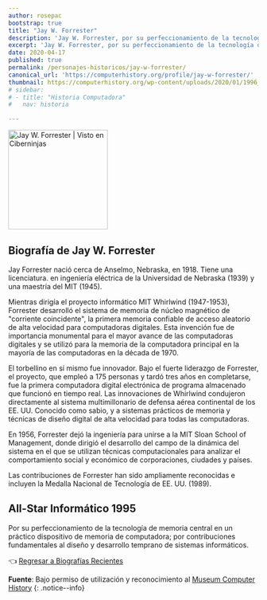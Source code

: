 ```yaml
---
author: rosepac
bootstrap: true
title: "Jay W. Forrester"
description: 'Jay W. Forrester, por su perfeccionamiento de la tecnología de memoria central en un práctico dispositivo de memoria de computadora y sus contribuciones fundamentales al diseño y desarrollo temprano de los sistemas informáticos.'
excerpt: 'Jay W. Forrester, por su perfeccionamiento de la tecnología de memoria central en un práctico dispositivo de memoria de computadora y sus contribuciones fundamentales al diseño y desarrollo temprano de los sistemas informáticos.'
date: 2020-04-17
published: true
permalink: /personajes-historicos/jay-w-forrester/
canonical_url: 'https://computerhistory.org/profile/jay-w-forrester/'
thumbnail: https://computerhistory.org/wp-content/uploads/2020/01/1996_jay_forrester-e1580707602410.jpg
# sidebar:
# - title: "Historia Computadora"
#   nav: historia

---
```


<img src="https://images.computerhistory.org/fellows/jgosling.jpg" width="200px" high="250px" alt="Jay W. Forrester | Visto en Ciberninjas" title="Jay W. Forrester | Visto en Ciberninjas" />

## **Biografía de Jay W. Forrester**

Jay Forrester nació cerca de Anselmo, Nebraska, en 1918. Tiene una licenciatura. en ingeniería eléctrica de la Universidad de Nebraska (1939) y una maestría del MIT (1945).

Mientras dirigía el proyecto informático MIT Whirlwind (1947-1953), Forrester desarrolló el sistema de memoria de núcleo magnético de "corriente coincidente", la primera memoria confiable de acceso aleatorio de alta velocidad para computadoras digitales. Esta invención fue de importancia monumental para el mayor avance de las computadoras digitales y se utilizó para la memoria de la computadora principal en la mayoría de las computadoras en la década de 1970.

El torbellino en sí mismo fue innovador. Bajo el fuerte liderazgo de Forrester, el proyecto, que empleó a 175 personas y tardó tres años en completarse, fue la primera computadora digital electrónica de programa almacenado que funcionó en tiempo real. Las innovaciones de Whirlwind condujeron directamente al sistema multimillonario de defensa aérea continental de los EE. UU. Conocido como sabio, y a sistemas prácticos de memoria y técnicas de diseño digital de alta velocidad para todas las computadoras.

En 1956, Forrester dejó la ingeniería para unirse a la MIT Sloan School of Management, donde dirigió el desarrollo del campo de la dinámica del sistema en el que se utilizan técnicas computacionales para analizar el comportamiento social y económico de corporaciones, ciudades y países.

Las contribuciones de Forrester han sido ampliamente reconocidas e incluyen la Medalla Nacional de Tecnología de EE. UU. (1989).

## All-Star Informático 1995

Por su perfeccionamiento de la tecnología de memoria central en un práctico dispositivo de memoria de computadora; por contribuciones fundamentales al diseño y desarrollo temprano de sistemas informáticos.

👈 [Regresar a Biografías Recientes](/personajes-historicos/#-biografías-agregadas-más-recientes-)

**Fuente**: Bajo permiso de utilización y reconocimiento al [Museum Computer History](https://www.computerhistory.org/ "Página web el Museo de la Historia de las Computadoras") 
{: .notice--info}